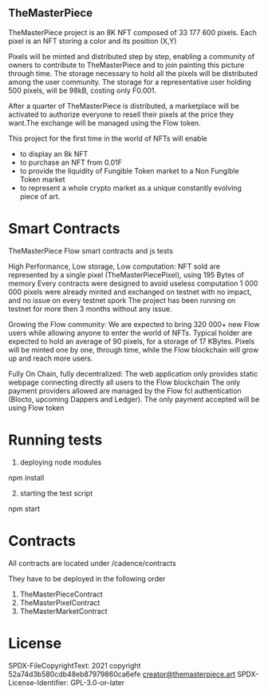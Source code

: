 ## TheMasterPiece

TheMasterPiece project is an 8K NFT composed of 33 177 600 pixels.
Each pixel is an NFT storing a color and its position (X,Y)

Pixels will be minted and distributed step by step, enabling a community of owners to contribute to TheMasterPiece and to join painting this picture through time.
The storage necessary to hold all the pixels will be distributed among the user community. The storage for a representative user holding 500 pixels, will be 98kB, costing only F0.001.

After a quarter of TheMasterPiece is distributed, a marketplace will be activated to authorize everyone to resell their pixels at the price they want.The exchange will be managed using the Flow token.

This project for the first time in the world of NFTs will enable
 - to display an 8k NFT
 - to purchase an NFT from 0.01F
 - to provide the liquidity of Fungible Token market to a Non Fungible Token market
 - to represent a whole crypto market as a unique constantly evolving piece of art.

# Smart Contracts
TheMasterPiece Flow smart contracts and js tests

High Performance, Low storage, Low computation:
NFT sold are represented by a single pixel (TheMasterPiecePixel), using 195 Bytes of memory
Every contracts were designed to avoid useless computation
1 000 000 pixels were already minted and exchanged on testnet with no impact, and no issue on every testnet spork
The project has been running on testnet for more then 3 months without any issue.

Growing the Flow community:
We are expected to bring 320 000+ new Flow users while allowing anyone to enter the world of NFTs.
Typical holder are expected to hold an average of 90 pixels, for a storage of 17 KBytes.
Pixels will be minted one by one, through time, while the Flow blockchain will grow up and reach more users.

Fully On Chain, fully decentralized:
The web application only provides static webpage connecting directly all users to the Flow blockchain
The only payment providers allowed are managed by the Flow fcl authentication (Blocto, upcoming Dappers and Ledger).
The only payment accepted will be using Flow token


# Running tests
1) deploying node modules

npm install

2) starting the test script

npm start


# Contracts
All contracts are located under /cadence/contracts

They have to be deployed in the following order

1. TheMasterPieceContract
2. TheMasterPixelContract
3. TheMasterMarketContract


# License
SPDX-FileCopyrightText: 2021 copyright 52a74d3b580cdb48eb87979860ca6efe <creator@themasterpiece.art>
SPDX-License-Identifier: GPL-3.0-or-later
